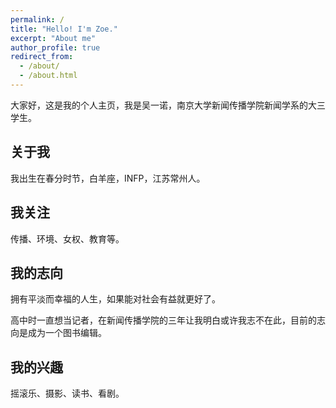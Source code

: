 ```yaml
---
permalink: /
title: "Hello! I'm Zoe."
excerpt: "About me"
author_profile: true
redirect_from: 
  - /about/
  - /about.html
---
```


大家好，这是我的个人主页，我是吴一诺，南京大学新闻传播学院新闻学系的大三学生。

## 关于我

我出生在春分时节，白羊座，INFP，江苏常州人。
  
  
## 我关注

传播、环境、女权、教育等。
  
  
## 我的志向

拥有平淡而幸福的人生，如果能对社会有益就更好了。

高中时一直想当记者，在新闻传播学院的三年让我明白或许我志不在此，目前的志向是成为一个图书编辑。
  
  
## 我的兴趣

摇滚乐、摄影、读书、看剧。
